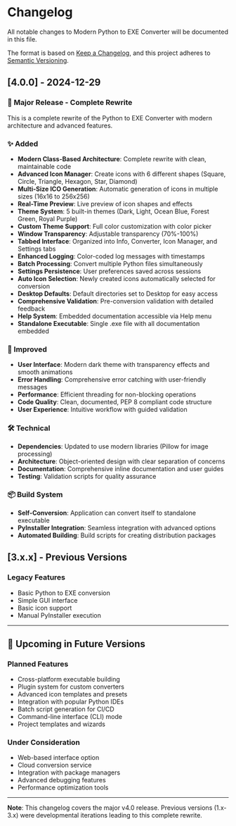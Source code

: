 # Changelog

All notable changes to Modern Python to EXE Converter will be documented in this file.

The format is based on [Keep a Changelog](https://keepachangelog.com/en/1.0.0/),
and this project adheres to [Semantic Versioning](https://semver.org/spec/v2.0.0.html).

## [4.0.0] - 2024-12-29

### 🎉 Major Release - Complete Rewrite

This is a complete rewrite of the Python to EXE Converter with modern architecture and advanced features.

### ✨ Added
- **Modern Class-Based Architecture**: Complete rewrite with clean, maintainable code
- **Advanced Icon Manager**: Create icons with 6 different shapes (Square, Circle, Triangle, Hexagon, Star, Diamond)
- **Multi-Size ICO Generation**: Automatic generation of icons in multiple sizes (16x16 to 256x256)
- **Real-Time Preview**: Live preview of icon shapes and effects
- **Theme System**: 5 built-in themes (Dark, Light, Ocean Blue, Forest Green, Royal Purple)
- **Custom Theme Support**: Full color customization with color picker
- **Window Transparency**: Adjustable transparency (70%-100%)
- **Tabbed Interface**: Organized into Info, Converter, Icon Manager, and Settings tabs
- **Enhanced Logging**: Color-coded log messages with timestamps
- **Batch Processing**: Convert multiple Python files simultaneously
- **Settings Persistence**: User preferences saved across sessions
- **Auto Icon Selection**: Newly created icons automatically selected for conversion
- **Desktop Defaults**: Default directories set to Desktop for easy access
- **Comprehensive Validation**: Pre-conversion validation with detailed feedback
- **Help System**: Embedded documentation accessible via Help menu
- **Standalone Executable**: Single .exe file with all documentation embedded

### 🔧 Improved
- **User Interface**: Modern dark theme with transparency effects and smooth animations
- **Error Handling**: Comprehensive error catching with user-friendly messages
- **Performance**: Efficient threading for non-blocking operations
- **Code Quality**: Clean, documented, PEP 8 compliant code structure
- **User Experience**: Intuitive workflow with guided validation

### 🛠️ Technical
- **Dependencies**: Updated to use modern libraries (Pillow for image processing)
- **Architecture**: Object-oriented design with clear separation of concerns
- **Documentation**: Comprehensive inline documentation and user guides
- **Testing**: Validation scripts for quality assurance

### 📦 Build System
- **Self-Conversion**: Application can convert itself to standalone executable
- **PyInstaller Integration**: Seamless integration with advanced options
- **Automated Building**: Build scripts for creating distribution packages

## [3.x.x] - Previous Versions

### Legacy Features
- Basic Python to EXE conversion
- Simple GUI interface
- Basic icon support
- Manual PyInstaller execution

---

## 🔮 Upcoming in Future Versions

### Planned Features
- Cross-platform executable building
- Plugin system for custom converters
- Advanced icon templates and presets
- Integration with popular Python IDEs
- Batch script generation for CI/CD
- Command-line interface (CLI) mode
- Project templates and wizards

### Under Consideration
- Web-based interface option
- Cloud conversion service
- Integration with package managers
- Advanced debugging features
- Performance optimization tools

---

**Note**: This changelog covers the major v4.0 release. Previous versions (1.x-3.x) were developmental iterations leading to this complete rewrite.
